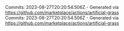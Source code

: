 Commits: 2023-08-27T20:20:54.506Z - Generated via https://github.com/marketplace/actions/artificial-grass
<br>
Commits: 2023-08-27T20:20:54.506Z - Generated via https://github.com/marketplace/actions/artificial-grass
<br>
